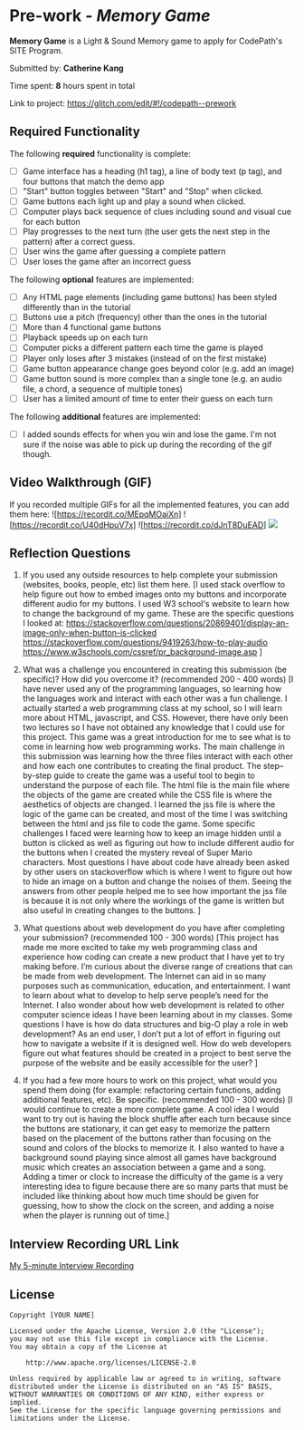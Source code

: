 # Pre-work - *Memory Game*

**Memory Game** is a Light & Sound Memory game to apply for CodePath's SITE Program. 

Submitted by: **Catherine Kang**

Time spent: **8** hours spent in total

Link to project: https://glitch.com/edit/#!/codepath--prework
## Required Functionality

The following **required** functionality is complete:

* [ ] Game interface has a heading (h1 tag), a line of body text (p tag), and four buttons that match the demo app
* [ ] "Start" button toggles between "Start" and "Stop" when clicked. 
* [ ] Game buttons each light up and play a sound when clicked. 
* [ ] Computer plays back sequence of clues including sound and visual cue for each button
* [ ] Play progresses to the next turn (the user gets the next step in the pattern) after a correct guess. 
* [ ] User wins the game after guessing a complete pattern
* [ ] User loses the game after an incorrect guess

The following **optional** features are implemented:

* [ ] Any HTML page elements (including game buttons) has been styled differently than in the tutorial
* [ ] Buttons use a pitch (frequency) other than the ones in the tutorial
* [ ] More than 4 functional game buttons
* [ ] Playback speeds up on each turn
* [ ] Computer picks a different pattern each time the game is played
* [ ] Player only loses after 3 mistakes (instead of on the first mistake)
* [ ] Game button appearance change goes beyond color (e.g. add an image)
* [ ] Game button sound is more complex than a single tone (e.g. an audio file, a chord, a sequence of multiple tones)
* [ ] User has a limited amount of time to enter their guess on each turn

The following **additional** features are implemented:

- [ ] I added sounds effects for when you win and lose the game. I'm not sure if the noise was able to pick up during the recording of the gif though.

## Video Walkthrough (GIF)

If you recorded multiple GIFs for all the implemented features, you can add them here:
![https://recordit.co/MEpqMOaiXn]
![https://recordit.co/U40dHpuV7x]
![https://recordit.co/dJnT8DuEAD]
![](gif4-link-here)

## Reflection Questions
1. If you used any outside resources to help complete your submission (websites, books, people, etc) list them here. 
[I used stack overflow to help figure out how to embed images onto my buttons and incorporate different audio for my buttons. I used W3 school's website to learn how to change the background of my game. 
These are the specific questions I looked at:
    https://stackoverflow.com/questions/20869401/display-an-image-only-when-button-is-clicked
    https://stackoverflow.com/questions/9419263/how-to-play-audio 
    https://www.w3schools.com/cssref/pr_background-image.asp
]


2. What was a challenge you encountered in creating this submission (be specific)? How did you overcome it? (recommended 200 - 400 words) 
[I have never used any of the programming languages, so learning how the languages work and interact with each other was a fun challenge. I actually started a web programming class at my school, so I will learn more about HTML, javascript, and CSS. However, there have only been two lectures so I have not obtained any knowledge that I could use for this project. This game was a great introduction for me to see what is to come in learning how web programming works. The main challenge in this submission was learning how the three files interact with each other and how each one contributes to creating the final product. The step–by-step guide to create the game was a useful tool to begin to understand the purpose of each file. The html file is the main file where the objects of the game are created while the CSS file is where the aesthetics of  objects are changed. I learned the jss file is where the logic of the game can be created, and most of the time I was switching between the html and jss file to code the game. Some specific challenges I faced were learning how to keep an image hidden until a button is clicked as well as figuring out how to include different audio for the buttons when I created the mystery reveal of Super Mario characters. Most questions I have about code have already been asked by other users on stackoverflow which is where I went to figure out how to hide an image on a button and change the noises of them. Seeing the answers from other people helped me to see how important the jss file is because it is not only where the workings of the game is written but also useful in creating changes to the buttons. ]

3. What questions about web development do you have after completing your submission? (recommended 100 - 300 words) 
[This project has made me more excited to take my web programming class and experience how coding can create a new product that I have yet to try making before. I’m curious about the diverse range of creations that can be made from web development. The Internet can aid in so many purposes such as communication, education, and entertainment. I want to learn about what to develop to help serve people’s need for the Internet. I also wonder about how web development is related to other computer science ideas I have been learning about in my classes. Some questions I have is how do data structures and  big-O play a role in web development? As an end user, I don’t put a lot of effort in figuring out how to navigate a website if it is designed well. How do web developers figure out  what features should be created in a project to best serve the purpose of the website and be easily accessible for the user? ]

4. If you had a few more hours to work on this project, what would you spend them doing (for example: refactoring certain functions, adding additional features, etc). Be specific. (recommended 100 - 300 words) 
[I would continue to create a more complete game. A cool idea I would want to try out is having the block shuffle after each turn because since the buttons are stationary, it can get easy to memorize the pattern based on the placement of the buttons rather than focusing on the sound and colors of the blocks to memorize it. I also wanted to have a background sound playing since almost all games have background music which creates an association between a game and a song. Adding a timer or clock to increase the difficulty of the game is a very interesting idea to figure because there are so many parts that must be included like thinking about how much time should be given for guessing, how to show the clock on the screen, and adding a noise when the player is running out of time.]




## Interview Recording URL Link

[My 5-minute Interview Recording](https://1drv.ms/v/s!ApmkeupgsY8IlzeXSOKcy34Akftt?e=xuiB1o)


## License

    Copyright [YOUR NAME]

    Licensed under the Apache License, Version 2.0 (the "License");
    you may not use this file except in compliance with the License.
    You may obtain a copy of the License at

        http://www.apache.org/licenses/LICENSE-2.0

    Unless required by applicable law or agreed to in writing, software
    distributed under the License is distributed on an "AS IS" BASIS,
    WITHOUT WARRANTIES OR CONDITIONS OF ANY KIND, either express or implied.
    See the License for the specific language governing permissions and
    limitations under the License.
